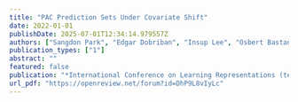 ```yaml
---
title: "PAC Prediction Sets Under Covariate Shift"
date: 2022-01-01
publishDate: 2025-07-01T12:34:14.979557Z
authors: ["Sangdon Park", "Edgar Dobriban", "Insup Lee", "Osbert Bastani"]
publication_types: ["1"]
abstract: ""
featured: false
publication: "*International Conference on Learning Representations (textbfICLR)*"
url_pdf: "https://openreview.net/forum?id=DhP9L8vIyLc"
---
```


